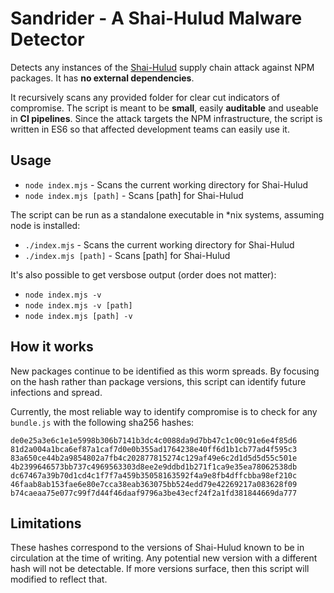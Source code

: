 # Sandrider - A Shai-Hulud Malware Detector

Detects any instances of the [Shai-Hulud](https://socket.dev/blog/ongoing-supply-chain-attack-targets-crowdstrike-npm-packages) supply chain attack against NPM packages. 
It has **no external dependencies**. 

It recursively scans any provided folder for clear cut indicators of compromise. The script is meant to be **small**, easily **auditable** and useable in **CI pipelines**.
Since the attack targets the NPM infrastructure, the script is written in ES6 so that affected development teams can easily use it. 

## Usage
- `node index.mjs` - Scans the current working directory for Shai-Hulud
- `node index.mjs [path]` - Scans [path] for Shai-Hulud

The script can be run as a standalone executable in *nix systems, assuming node is installed:
- `./index.mjs` - Scans the current working directory for Shai-Hulud
- `./index.mjs [path]` - Scans [path] for Shai-Hulud

It's also possible to get versbose output (order does not matter):
- `node index.mjs -v`
- `node index.mjs -v [path]`
- `node index.mjs [path] -v`

## How it works
New packages continue to be identified as this worm spreads. By focusing on the hash rather than package versions, this script can identify future infections and spread.

Currently, the most reliable way to identify compromise is to check for any `bundle.js` with the following sha256 hashes:
```
de0e25a3e6c1e1e5998b306b7141b3dc4c0088da9d7bb47c1c00c91e6e4f85d6
81d2a004a1bca6ef87a1caf7d0e0b355ad1764238e40ff6d1b1cb77ad4f595c3
83a650ce44b2a9854802a7fb4c202877815274c129af49e6c2d1d5d5d55c501e
4b2399646573bb737c4969563303d8ee2e9ddbd1b271f1ca9e35ea78062538db
dc67467a39b70d1cd4c1f7f7a459b35058163592f4a9e8fb4dffcbba98ef210c
46faab8ab153fae6e80e7cca38eab363075bb524edd79e42269217a083628f09
b74caeaa75e077c99f7d44f46daaf9796a3be43ecf24f2a1fd381844669da777
```

## Limitations
These hashes correspond to the versions of Shai-Hulud known to be in circulation at the time of writing. Any potential new version with a different hash will not be detectable. 
If more versions surface, then this script will modified to reflect that. 
